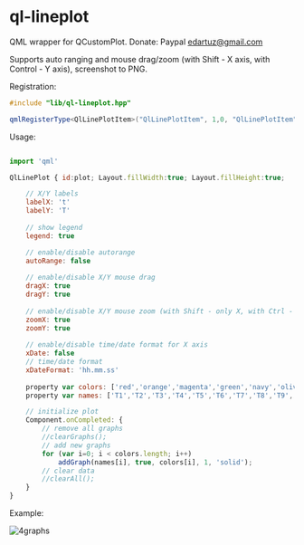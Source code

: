 # ql-lineplot
QML wrapper for QCustomPlot. Donate: Paypal edartuz@gmail.com

Supports auto ranging and mouse drag/zoom (with Shift - X axis, with Control - Y axis), screenshot to PNG.

Registration:

```c++
#include "lib/ql-lineplot.hpp"

qmlRegisterType<QlLinePlotItem>("QlLinePlotItem", 1,0, "QlLinePlotItem");
```


Usage:

```Javascript

import 'qml'

QlLinePlot { id:plot; Layout.fillWidth:true; Layout.fillHeight:true;

	// X/Y labels
	labelX: 't'
	labelY: 'T'
	
	// show legend
	legend: true

	// enable/disable autorange
	autoRange: false
	
	// enable/disable X/Y mouse drag
	dragX: true
	dragY: true
	
	// enable/disable X/Y mouse zoom (with Shift - only X, with Ctrl - only Y)
	zoomX: true
	zoomY: true
	
	// enable/disable time/date format for X axis
	xDate: false
	// time/date format
	xDateFormat: 'hh.mm.ss'
	
	property var colors: ['red','orange','magenta','green','navy','olive','blue','cyan','brown','black']
	property var names: ['T1','T2','T3','T4','T5','T6','T7','T8','T9','T10']

	// initialize plot
	Component.onCompleted: {
		// remove all graphs
		//clearGraphs();
		// add new graphs
		for (var i=0; i < colors.length; i++)
			addGraph(names[i], true, colors[i], 1, 'solid');
		// clear data
		//clearAll();
	}
}
```

Example:

![4graphs](https://raw.github.com/ncp1402/ql-lineplot/master/doc/pics/pic01.png)


